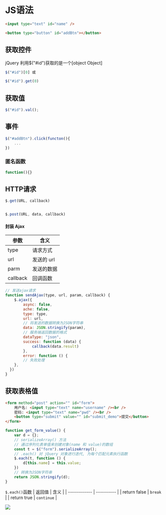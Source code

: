 <!--
 * @Description: 
 * @Version: 1.0
 * @Author: DaLao
 * @Email: dalao@xxx.com
 * @Date: 2022-01-01 01:39:36
 * @LastEditors: Li Yuanhao
 * @LastEditTime: 2023-04-05 02:03:13
-->

# JS语法

```html
<input type="text" id="name" />

<button type="button" id="addBtn"></button>
```

## 获取控件

jQuery 利用$("#id")获取的是一个[object Object]

```js
$("#id")[0] 或 

$("#id").get(0)
```


## 获取值

```js
$("#id").val();
```


## 事件

```js
$("#addBtn").click(functon(){
    ...
})
```


### 匿名函数

```js
function(){}
```


## HTTP请求

```js
$.get(URL, callback)


$.post(URL, data, callback)
```

#### 封装 Ajax

| 参数     | 含义       |
| -------- | ---------- |
| type     | 请求方式   |
| url      | 发送的 url |
| parm     | 发送的数据 |
| callback | 回调函数   |


```js
// 发送ajax请求
function sendAjax(type, url, param, callback) {
    $.ajax({
        async: false, 
        ache: false, 
        type: type, 
        url: url, 
        // 将发送的数据转换为JSON字符串
        data: JSON.stringify(param), 
        // 服务端返回数据的格式
        dataType: "json", 
        success: function (data) {
            callback(data.result)
        }, 
        error: function () {
        // 失败处理
    }, 
  })
}
```

## 获取表格值

```html
<form method="post" action="" id="form">
    用户名: <input type="text" name="username" /><br />
    密码: <input type="text" name="pwd" /><br />
    <button type="submit" value="" id="submit_demo">提交</button>
</form>
```

```js
function get_form_value() {
    var d = {};
    // serializeArray() 方法
    // 通过序列化表单值来创建对象(name 和 value)的数组
    const t = $("form").serializeArray();
    // .each() 对 jQuery 对象进行迭代, 为每个匹配元素执行函数
    $.each(t, function () {
        d[this.name] = this.value;
    })
    // 转换为JSON字符串
    return JSON.stringify(d);
}
```

`$.each()`函数
| 返回值       | 含义       |
| ------------ | ---------- |
| return false | `break`    |
| return true  | `continue` |

![](https://cdn.hurra.ltd/img/20200528224751.png)